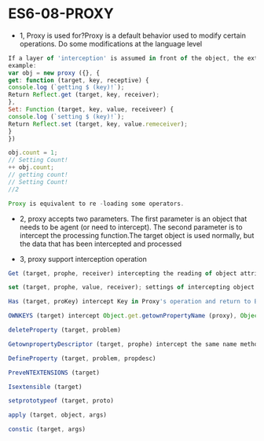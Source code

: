 # ES6-08-PROXY

+ 1, Proxy is used for?Proxy is a default behavior used to modify certain operations. Do some modifications at the language level
```javascript
If a layer of 'interception' is assumed in front of the object, the external access objects must be intercepted through this layer
example:
var obj = new proxy ({}, {
get: function (target, key, receptive) {
console.log (`getting $ (key)!`);
Return Reflect.get (target, key, receiver);
},
Set: Function (target, key, value, receiveer) {
console.log (`setting $ (key)!`);
Return Reflect.set (target, key, value.remeceiver);
}
})

obj.count = 1;
// Setting Count!
++ obj.count;
// getting count!
// Setting Count!
//2

Proxy is equivalent to re -loading some operators.
```

+ 2, proxy accepts two parameters. The first parameter is an object that needs to be agent (or need to intercept). The second parameter is to intercept the processing function.The target object is used normally, but the data that has been intercepted and processed

+ 3, proxy support interception operation

```javascript
Get (target, prophe, receiver) intercepting the reading of object attributes

set (target, prophe, value, receiver); settings of intercepting object attributes

Has (target, proKey) intercept Key in Proxy's operation and return to Boolean

OWNKEYS (target) intercept Object.get.getownPropertyName (proxy), Object.getownPropertymbols (Proxy), Object.keys (Proxy)

deleteProperty (target, problem)

GetownpropertyDescriptor (target, prophe) intercept the same name method, return the description object of the attribute

DefineProperty (target, problem, propdesc)

PreveNTEXTENSIONS (target)

Isextensible (target)

setprototypeof (target, proto)

apply (target, object, args)

constic (target, args)

```